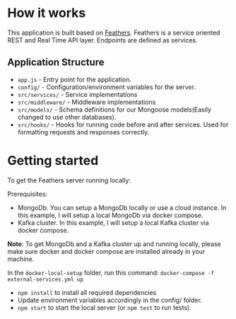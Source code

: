 # How it works

This application is built based on [Feathers](https://feathersjs.com/). Feathers is a service oriented REST and Real Time API layer. Endpoints are defined as services.

## Application Structure

- `app.js` - Entry point for the application.
- `config/` - Configuration/environment variables for the server.
- `src/services/` - Service implementations
- `src/middleware/` - Middleware implementations
- `src/models/` - Schema definitions for our Mongoose models(Easily changed to use other databases).
- `src/hooks/` - Hooks for running code before and after services. Used for formatting requests and responses correctly.

# Getting started

To get the Feathers server running locally:

Prerequisites:

- MongoDb. You can setup a MongoDb locally or use a cloud instance. In this example, I will setup a local MongoDb via docker compose.
- Kafka cluster. In this example, I will setup a local Kafka cluster via docker compose.

**Note**: To get MongoDb and a Kafka cluster up and running locally, please make sure docker and docker compose are installed already in your machine.

In the `docker-local-setup` folder, run this command: `docker-compose -f external-services.yml up`

- `npm install` to install all required dependencies
- Update environment variables accordingly in the config/ folder.
- `npm start` to start the local server (or `npm test` to run tests).
